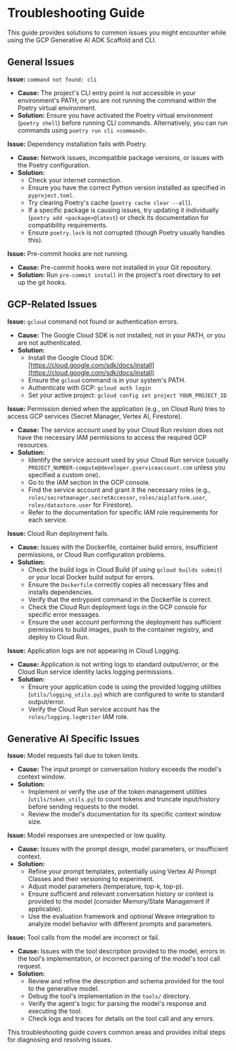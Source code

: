 # Troubleshooting Guide

This guide provides solutions to common issues you might encounter while using the GCP Generative AI ADK Scaffold and CLI.

## General Issues

**Issue:** `command not found: cli`

*   **Cause:** The project's CLI entry point is not accessible in your environment's PATH, or you are not running the command within the Poetry virtual environment.
*   **Solution:** Ensure you have activated the Poetry virtual environment (`poetry shell`) before running CLI commands. Alternatively, you can run commands using `poetry run cli <command>`.

**Issue:** Dependency installation fails with Poetry.

*   **Cause:** Network issues, incompatible package versions, or issues with the Poetry configuration.
*   **Solution:**
    *   Check your internet connection.
    *   Ensure you have the correct Python version installed as specified in `pyproject.toml`.
    *   Try clearing Poetry's cache (`poetry cache clear --all`).
    *   If a specific package is causing issues, try updating it individually (`poetry add <package>@latest`) or check its documentation for compatibility requirements.
    *   Ensure `poetry.lock` is not corrupted (though Poetry usually handles this).

**Issue:** Pre-commit hooks are not running.

*   **Cause:** Pre-commit hooks were not installed in your Git repository.
*   **Solution:** Run `pre-commit install` in the project's root directory to set up the git hooks.

## GCP-Related Issues

**Issue:** `gcloud` command not found or authentication errors.

*   **Cause:** The Google Cloud SDK is not installed, not in your PATH, or you are not authenticated.
*   **Solution:**
    *   Install the Google Cloud SDK: [https://cloud.google.com/sdk/docs/install](https://cloud.google.com/sdk/docs/install)
    *   Ensure the `gcloud` command is in your system's PATH.
    *   Authenticate with GCP: `gcloud auth login`
    *   Set your active project: `gcloud config set project YOUR_PROJECT_ID`

**Issue:** Permission denied when the application (e.g., on Cloud Run) tries to access GCP services (Secret Manager, Vertex AI, Firestore).

*   **Cause:** The service account used by your Cloud Run revision does not have the necessary IAM permissions to access the required GCP resources.
*   **Solution:**
    *   Identify the service account used by your Cloud Run service (usually `PROJECT_NUMBER-compute@developer.gserviceaccount.com` unless you specified a custom one).
    *   Go to the IAM section in the GCP console.
    *   Find the service account and grant it the necessary roles (e.g., `roles/secretmanager.secretAccessor`, `roles/aiplatform.user`, `roles/datastore.user` for Firestore).
    *   Refer to the documentation for specific IAM role requirements for each service.

**Issue:** Cloud Run deployment fails.

*   **Cause:** Issues with the Dockerfile, container build errors, insufficient permissions, or Cloud Run configuration problems.
*   **Solution:**
    *   Check the build logs in Cloud Build (if using `gcloud builds submit`) or your local Docker build output for errors.
    *   Ensure the `Dockerfile` correctly copies all necessary files and installs dependencies.
    *   Verify that the entrypoint command in the Dockerfile is correct.
    *   Check the Cloud Run deployment logs in the GCP console for specific error messages.
    *   Ensure the user account performing the deployment has sufficient permissions to build images, push to the container registry, and deploy to Cloud Run.

**Issue:** Application logs are not appearing in Cloud Logging.

*   **Cause:** Application is not writing logs to standard output/error, or the Cloud Run service identity lacks logging permissions.
*   **Solution:**
    *   Ensure your application code is using the provided logging utilities (`utils/logging_utils.py`) which are configured to write to standard output/error.
    *   Verify the Cloud Run service account has the `roles/logging.logWriter` IAM role.

## Generative AI Specific Issues

**Issue:** Model requests fail due to token limits.

*   **Cause:** The input prompt or conversation history exceeds the model's context window.
*   **Solution:**
    *   Implement or verify the use of the token management utilities (`utils/token_utils.py`) to count tokens and truncate input/history before sending requests to the model.
    *   Review the model's documentation for its specific context window size.

**Issue:** Model responses are unexpected or low quality.

*   **Cause:** Issues with the prompt design, model parameters, or insufficient context.
*   **Solution:**
    *   Refine your prompt templates, potentially using Vertex AI Prompt Classes and their versioning to experiment.
    *   Adjust model parameters (temperature, top-k, top-p).
    *   Ensure sufficient and relevant conversation history or context is provided to the model (consider Memory/State Management if applicable).
    *   Use the evaluation framework and optional Weave integration to analyze model behavior with different prompts and parameters.

**Issue:** Tool calls from the model are incorrect or fail.

*   **Cause:** Issues with the tool description provided to the model, errors in the tool's implementation, or incorrect parsing of the model's tool call request.
*   **Solution:**
    *   Review and refine the description and schema provided for the tool to the generative model.
    *   Debug the tool's implementation in the `tools/` directory.
    *   Verify the agent's logic for parsing the model's response and executing the tool.
    *   Check logs and traces for details on the tool call and any errors.

This troubleshooting guide covers common areas and provides initial steps for diagnosing and resolving issues.
